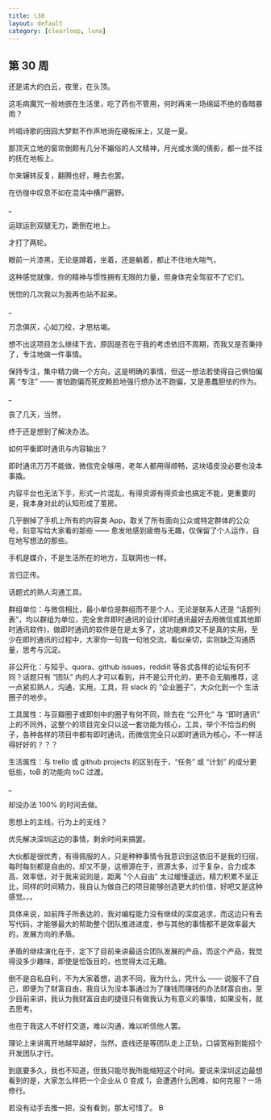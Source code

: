 ```yaml
---
title: \30
layout: default
category: [clearloop, luna]
---
```


## 第 30 周

还是诺大的白云，夜里，在头顶。

这毛病魔咒一般地嵌在生活里，吃了药也不管用，何时再来一场绵延不绝的昏暗暴雨？

吟唱诗歌的田园大梦默不作声地淌在硬板床上，又是一夏。

那顶天立地的窗帘倒颇有几分不媚俗的人文精神，月光或水滴的倩影，都一丝不挂的抚在地板上。

尔来辗转反复，翻腾也好，睡去也罢。

在彷徨中叹息不如在混沌中横尸遍野。

_

运球运到双腿无力，跪倒在地上。

才打了两轮。

眼前一片漆黑，无论是蹲着，坐着，还是躺着，都止不住地大喘气，

这种感觉就像，你的精神与惯性拥有无限的力量，但身体完全驾驭不了它们。

恍惚的几次我以为我再也站不起来。

_

万念俱灰，心如刀绞，才思枯竭。

想不出这项目怎么继续下去，原因是否在于我的考虑依旧不周期，而我又是否秉持了，专注地做一件事情。

保持专注，集中精力做一个方向，这是明确的事情，但这一想法若使得自己惧怕偏离 “专注” —— 害怕跑偏而死皮赖脸地强行想办法不跑偏，又是愚蠢胆怯的作为。

_

丧了几天，当然，

终于还是想到了解决办法。

如何平衡即时通讯与内容输出？

即时通讯万万不能做，微信完全够用，老年人都用得顺畅，这块墙皮没必要也没本事撬。

内容平台也无法下手，形式一片混乱，有得资源有得资金也搞定不能，更重要的是，我本身对此的认知形成了茧房。

几乎删掉了手机上所有的内容类 App，取关了所有面向公众或特定群体的公众号，刻意写给大家看的那些 —— 愈发地感到疲倦与无趣，仅保留了个人运作，自在地写想法的那些。

手机是媒介，不是生活所在的地方，互联网也一样。

言归正传。



话题式的熟人沟通工具。

群组单位：与微信相比，最小单位是群组而不是个人，无论是联系人还是 “话题列表”，均以群组为单位，完全舍弃即时通讯的设计(即时通讯最好去用微信或其他即时通讯软件)，做即时通讯的软件是在是太多了，这功能麻烦又不是真的实用，至少在即时通讯的过程中，大家你一句我一句地交流，看似亲切，实则缺乏沟通质量，思考与沉淀。

非公开化：与知乎、quora、github issues，reddiit 等各式各样的论坛有何不同？话题只有 “团队” 内的人才可以看到，并不是公开化的，更不会无脑推荐，这一点紧扣熟人，沟通，实用，工具，将 slack 的 “企业圈子”，大众化到一个 生活圈子的地步。

工具属性：与豆瓣圈子或即刻中的圈子有何不同，除去在 “公开化” 与 “即时通讯” 上的不同外，这整个的项目完全只以这一套功能为核心，工具，举个不恰当的例子，各种各样的项目中都有即时通讯，而微信完全只以即时通讯为核心，不一样活得好好的？？？

生活属性：与 trello 或 github projects 的区别在于，“任务” 或 “计划” 的成分更低些，toB 的功能向 toC 过渡。

_

却没办法 100% 的时间去做。

思想上的主线，行为上的支线？

优先解决深圳这边的事情，剩余时间来搞罢。

大伙都是很优秀，有得佩服的人，只是种种事情令我意识到这依旧不是我的归宿，每时每刻都是自由的，却又不是，这根源在于，资源太多，过于复杂，合力成本高、效率低，对于我来说则是，距离 “个人自由” 太过缓慢遥远，精力积累不呈正比，同样的时间精力，我自认为做自己的项目能够创造更大的价值，好吧又是这种感觉。。。

具体来说，如前阵子所表达的，我对编程能力没有继续的深度追求，而这边只有去写代码，才能够最大的帮助整个团队推进进度，参与其他的事情都不是效率最大的，发展方向的矛盾。

矛盾的继续演化在于，定下了目前来讲最适合团队发展的产品，而这个产品，我觉得没多少趣味，即使是恰饭目的，也觉得太过无趣。

倒不是自私自利，不为大家着想，追求不同，我为什么，凭什么 —— 说服不了自己，即便为了财富自由，我自认为没本事通过为了赚钱而赚钱的办法财富自由，至少目前来讲，我认为我财富自由的捷径只有做我认为有意义的事情，如果没有，就去思考。

也在于我这人不好打交道，难以沟通，难以听信他人罢。

理论上来讲离开地越早越好，当然，底线还是等团队走上正轨，口袋宽裕到能招个开发团队才行。

到底要多久，我也不知道，但我只能尽我所能缩短这个时间。要说来深圳这边最想看到的是，大家怎么样把一个企业从 0 变成 1，会遭遇什么困难，如何克服？一场修行。

若没有动手去推一把，没有看到，那太可惜了。
B
